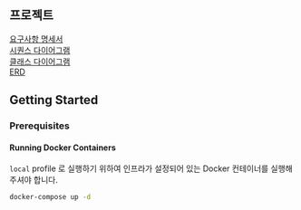 ## 프로젝트
[요구사항 명세서](./docs/Requirements.md)   
[시퀀스 다이어그램](./docs/Sequence.puml)   
[클래스 다이어그램](./docs/Class.puml)   
[ERD](./docs/ERD.puml)   

## Getting Started

### Prerequisites

#### Running Docker Containers

`local` profile 로 실행하기 위하여 인프라가 설정되어 있는 Docker 컨테이너를 실행해주셔야 합니다.

```bash
docker-compose up -d
```